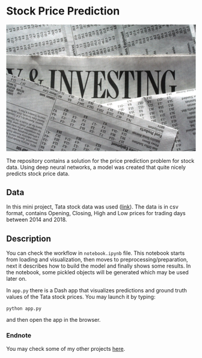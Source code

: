 # Stock Price Prediction

![Stock Market](static/stock_market.jpg)

The repository contains a solution for the price prediction problem for stock data. Using deep neural networks, a model was created that quite nicely predicts stock price data.

## Data
In this mini project, Tata stock data was used ([link](https://data-flair.training/blogs/download-tata-global-beverages-stocks-data/)). The data is in csv format, contains Opening, Closing, High and Low prices for trading days between 2014 and 2018.

## Description
You can check the workflow in `notebook.ipynb` file. This notebook starts from loading and visualization, then moves to preprocessing/preparation, next it describes how to build the model and finally shows some results. In the notebook, some pickled objects will be generated which may be used later on.

In `app.py` there is a Dash app that visualizes predictions and ground truth values of the Tata stock prices. You may launch it by typing:
```
python app.py
```
and then open the app in the browser.

### Endnote
You may check some of my other projects [here](https://wprazuch.github.io/).
